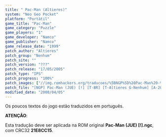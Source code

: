 ```yaml
---
title: " Pac-Man (Altieres)"
system: "Neo Geo Pocket"
platform: "Portátil"
game_title: "Pac-Man"
game_category: "Puzzle"
game_players: "1"
game_developer: "Namco"
game_publisher: "Namco"
game_release_date: "1999"
patch_author: "Altieres"
patch_group: "Nenhum"
patch_site: ""
patch_version: "???"
patch_release: "17/05/2005"
patch_type: "IPS"
patch_progress: "100%"
patch_images: ["//img.romhackers.org/traducoes/%5BNGP%5D%20Pac-Man%20-%20Altieres%20-%201.png","//img.romhackers.org/traducoes/%5BNGP%5D%20Pac-Man%20-%20Altieres%20-%202.png","//img.romhackers.org/traducoes/%5BNGP%5D%20Pac-Man%20-%20Altieres%20-%203.png"]
patch_file: "[NGP] Pac-Man (JUE) [!] [T-BR] [T-Altieres G-Nenhum] [A-2005].zip"
modified_date: "2008/04/05"
---
```

Os poucos textos do jogo estão traduzidos em português.

<b>ATENÇÃO</b>:

Esta tradução deve ser aplicada na ROM original <b>Pac-Man (JUE) [!].ngc</b>, com CRC32 <b>21E8CC15</b>.
